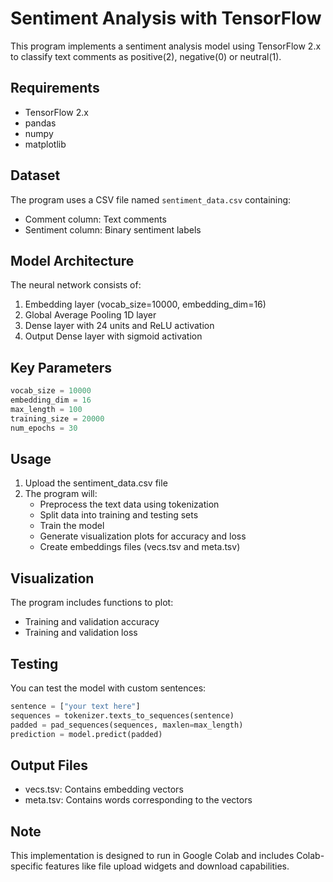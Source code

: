 # Sentiment Analysis with TensorFlow

This program implements a sentiment analysis model using TensorFlow 2.x to classify text comments as positive(2), negative(0) or neutral(1).

## Requirements

- TensorFlow 2.x
- pandas
- numpy
- matplotlib

## Dataset

The program uses a CSV file named `sentiment_data.csv` containing:
- Comment column: Text comments
- Sentiment column: Binary sentiment labels

## Model Architecture

The neural network consists of:
1. Embedding layer (vocab_size=10000, embedding_dim=16)
2. Global Average Pooling 1D layer
3. Dense layer with 24 units and ReLU activation
4. Output Dense layer with sigmoid activation

## Key Parameters

```python
vocab_size = 10000
embedding_dim = 16
max_length = 100
training_size = 20000
num_epochs = 30
```

## Usage

1. Upload the sentiment_data.csv file
2. The program will:
   - Preprocess the text data using tokenization
   - Split data into training and testing sets
   - Train the model
   - Generate visualization plots for accuracy and loss
   - Create embeddings files (vecs.tsv and meta.tsv)

## Visualization

The program includes functions to plot:
- Training and validation accuracy
- Training and validation loss

## Testing

You can test the model with custom sentences:
```python
sentence = ["your text here"]
sequences = tokenizer.texts_to_sequences(sentence)
padded = pad_sequences(sequences, maxlen=max_length)
prediction = model.predict(padded)
```

## Output Files

- vecs.tsv: Contains embedding vectors
- meta.tsv: Contains words corresponding to the vectors

## Note

This implementation is designed to run in Google Colab and includes Colab-specific features like file upload widgets and download capabilities.
